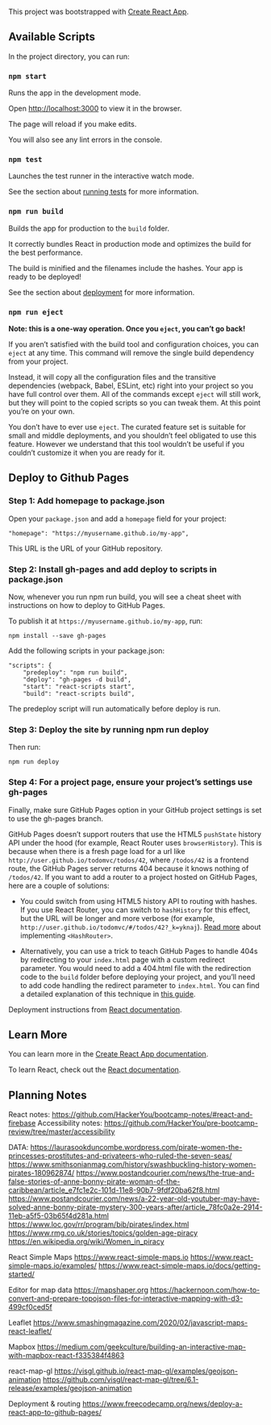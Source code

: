 This project was bootstrapped with [Create React App](https://github.com/facebook/create-react-app).

## Available Scripts

In the project directory, you can run:

### `npm start`

Runs the app in the development mode.

Open [http://localhost:3000](http://localhost:3000) to view it in the browser.

The page will reload if you make edits.

You will also see any lint errors in the console.

### `npm test`

Launches the test runner in the interactive watch mode.

See the section about [running tests](https://facebook.github.io/create-react-app/docs/running-tests) for more information.

### `npm run build`

Builds the app for production to the `build` folder.

It correctly bundles React in production mode and optimizes the build for the best performance.

The build is minified and the filenames include the hashes. Your app is ready to be deployed!

See the section about [deployment](https://facebook.github.io/create-react-app/docs/deployment) for more information.

### `npm run eject`

**Note: this is a one-way operation. Once you `eject`, you can’t go back!**

If you aren’t satisfied with the build tool and configuration choices, you can `eject` at any time. This command will remove the single build dependency from your project.

Instead, it will copy all the configuration files and the transitive dependencies (webpack, Babel, ESLint, etc) right into your project so you have full control over them. All of the commands except `eject` will still work, but they will point to the copied scripts so you can tweak them. At this point you’re on your own.

You don’t have to ever use `eject`. The curated feature set is suitable for small and middle deployments, and you shouldn’t feel obligated to use this feature. However we understand that this tool wouldn’t be useful if you couldn’t customize it when you are ready for it.

## Deploy to Github Pages

### Step 1: Add homepage to package.json

Open your `package.json` and add a `homepage` field for your project:

```
"homepage": "https://myusername.github.io/my-app",
```

This URL is the URL of your GitHub repository.

### Step 2: Install gh-pages and add deploy to scripts in package.json

Now, whenever you run npm run build, you will see a cheat sheet with instructions on how to deploy to GitHub Pages.

To publish it at `https://myusername.github.io/my-app`, run:

```
npm install --save gh-pages
```

Add the following scripts in your package.json:

```
"scripts": {
    "predeploy": "npm run build",
    "deploy": "gh-pages -d build",
    "start": "react-scripts start",
    "build": "react-scripts build",
```

The predeploy script will run automatically before deploy is run.

### Step 3: Deploy the site by running npm run deploy

Then run:

```
npm run deploy
```

### Step 4: For a project page, ensure your project’s settings use gh-pages

Finally, make sure GitHub Pages option in your GitHub project settings is set to use the gh-pages branch.

GitHub Pages doesn’t support routers that use the HTML5 `pushState` history API under the hood (for example, React Router uses `browserHistory`). This is because when there is a fresh page load for a url like `http://user.github.io/todomvc/todos/42`, where `/todos/42` is a frontend route, the GitHub Pages server returns 404 because it knows nothing of `/todos/42`. If you want to add a router to a project hosted on GitHub Pages, here are a couple of solutions:

* You could switch from using HTML5 history API to routing with hashes. If you use React Router, you can switch to `hashHistory` for this effect, but the URL will be longer and more verbose (for example, `http://user.github.io/todomvc/#/todos/42?_k=yknaj`). [Read more](https://reactrouter.com/web/api/HashRouter) about implementing `<HashRouter>`.

* Alternatively, you can use a trick to teach GitHub Pages to handle 404s by redirecting to your `index.html` page with a custom redirect parameter. You would need to add a 404.html file with the redirection code to the `build` folder before deploying your project, and you’ll need to add code handling the redirect parameter to `index.html`. You can find a detailed explanation of this technique in [this guide](https://github.com/rafrex/spa-github-pages).

Deployment instructions from [React documentation](https://create-react-app.dev/docs/deployment/#github-pages).

## Learn More

You can learn more in the [Create React App documentation](https://create-react-app.dev/docs/getting-started/).

To learn React, check out the [React documentation](https://reactjs.org/).

## Planning Notes

React notes: https://github.com/HackerYou/bootcamp-notes/#react-and-firebase
Accessibility notes: https://github.com/HackerYou/pre-bootcamp-review/tree/master/accessibility

DATA:
https://laurasookduncombe.wordpress.com/pirate-women-the-princesses-prostitutes-and-privateers-who-ruled-the-seven-seas/
https://www.smithsonianmag.com/history/swashbuckling-history-women-pirates-180962874/
https://www.postandcourier.com/news/the-true-and-false-stories-of-anne-bonny-pirate-woman-of-the-caribbean/article_e7fc1e2c-101d-11e8-90b7-9fdf20ba62f8.html
https://www.postandcourier.com/news/a-22-year-old-youtuber-may-have-solved-anne-bonny-pirate-mystery-300-years-after/article_78fc0a2e-2914-11eb-a5f5-03b65f4d281a.html
https://www.loc.gov/rr/program/bib/pirates/index.html
https://www.rmg.co.uk/stories/topics/golden-age-piracy
https://en.wikipedia.org/wiki/Women_in_piracy

React Simple Maps
https://www.react-simple-maps.io
https://www.react-simple-maps.io/examples/
https://www.react-simple-maps.io/docs/getting-started/

Editor for map data
https://mapshaper.org
https://hackernoon.com/how-to-convert-and-prepare-topojson-files-for-interactive-mapping-with-d3-499cf0ced5f

Leaflet
https://www.smashingmagazine.com/2020/02/javascript-maps-react-leaflet/

Mapbox
https://medium.com/geekculture/building-an-interactive-map-with-mapbox-react-f335384f4863

react-map-gl
https://visgl.github.io/react-map-gl/examples/geojson-animation
https://github.com/visgl/react-map-gl/tree/6.1-release/examples/geojson-animation

Deployment & routing
https://www.freecodecamp.org/news/deploy-a-react-app-to-github-pages/
